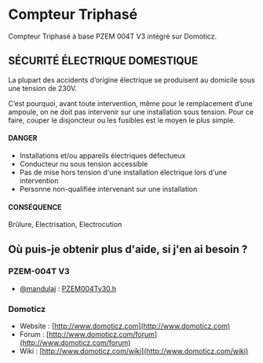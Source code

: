 # Compteur Triphasé

Compteur Triphasé à base PZEM 004T V3 intégré sur Domoticz.

## SÉCURITÉ ÉLECTRIQUE DOMESTIQUE

La plupart des accidents d’origine électrique se produisent au domicile sous une tension de 230V.

C’est pourquoi, avant toute intervention, même pour le remplacement d’une ampoule, on ne doit pas intervenir sur une installation sous tension. Pour ce faire, couper le disjoncteur ou les fusibles est le moyen le plus simple.

#### DANGER
* Installations et/ou appareils électriques défectueux
* Conducteur nu sous tension accessible
* Pas de mise hors tension d'une installation électrique lors d'une intervention
* Personne non-qualifiée intervenant sur une installation
#### CONSÉQUENCE
Brûlure, Electrisation, Electrocution

## Où puis-je obtenir plus d'aide, si j'en ai besoin ?

### PZEM-004T V3
* [@mandulaj](https://github.com/mandulaj/) : [PZEM004Tv30.h](https://github.com/mandulaj/PZEM-004T-v30)

### Domoticz
* Website : [http://www.domoticz.com](http://www.domoticz.com)
* Forum   : [http://www.domoticz.com/forum](http://www.domoticz.com/forum)
* Wiki    : [http://www.domoticz.com/wiki](http://www.domoticz.com/wiki)
